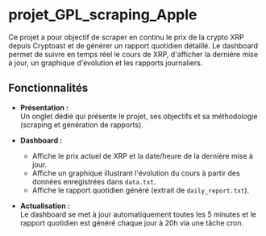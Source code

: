 # projet_GPL_scraping_Apple

Ce projet a pour objectif de scraper en continu le prix de la crypto XRP depuis Cryptoast et de générer un rapport quotidien détaillé. Le dashboard permet de suivre en temps réel le cours de XRP, d'afficher la dernière mise à jour, un graphique d'évolution et les rapports journaliers.

## Fonctionnalités

- **Présentation :**  
  Un onglet dédié qui présente le projet, ses objectifs et sa méthodologie (scraping et génération de rapports).

- **Dashboard :**  
  - Affiche le prix actuel de XRP et la date/heure de la dernière mise à jour.
  - Affiche un graphique illustrant l'évolution du cours à partir des données enregistrées dans `data.txt`.
  - Affiche le rapport quotidien généré (extrait de `daily_report.txt`).

- **Actualisation :**  
  Le dashboard se met à jour automatiquement toutes les 5 minutes et le rapport quotidien est généré chaque jour à 20h via une tâche cron.
